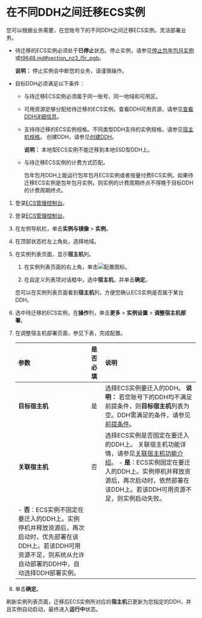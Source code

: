 # 在不同DDH之间迁移ECS实例

您可以根据业务需要，在您账号下的不同DDH之间迁移ECS实例，灵活部署业务。

-   待迁移的ECS实例必须处于**已停止**状态。停止实例，请参见[停止包年包月实例](/intl.zh-CN/实例/管理实例/启动实例.md)或[t9648.md\#section\_nz3\_l5r\_pgb](/intl.zh-CN/实例/管理实例/启动实例.md)。

    **说明：** 停止实例会中断您的业务，请谨慎操作。

-   目标DDH必须满足以下条件：
    -   与待迁移ECS实例必须属于同一账号、同一地域和可用区。
    -   可用资源足够分配给待迁移的ECS实例。查看DDH可用资源，请参见[查看DDH详细信息](/intl.zh-CN/用户指南/查看DDH相关资源/查看DDH资源.md)。
    -   支持待迁移的ECS实例规格。不同类型DDH支持的实例规格，请参见[宿主机规格](/intl.zh-CN/产品简介/宿主机规格.md)。 创建DDH，请参见[创建DDH](/intl.zh-CN/快速入门/创建DDH.md)。

        **说明：** 本地型ECS实例不能迁移到本地SSD型DDH上。

    -   与待迁移ECS实例的计费方式匹配。

        包年包月DDH上能运行包年包月ECS实例或者按量付费ECS实例。如果待迁移ECS实例是包年包月实例，则实例的计费周期终点不得晚于目标DDH的计费周期终点。


1.  登录[ECS管理控制台](https://ecs.console.aliyun.com)。

2.  登录[ECS管理控制台](https://partners-intl.console.aliyun.com/#/ecs)。

3.  在左侧导航栏，单击**实例与镜像** \> **实例**。

4.  在顶部状态栏左上角处，选择地域。

5.  在实例列表页面，显示**宿主机**列。

    1.  在实例列表页面的右上角，单击![配置](https://static-aliyun-doc.oss-accelerate.aliyuncs.com/assets/img/zh-CN/5653909951/p1350.png)图标。

    2.  在自定义列表项对话框中，选中**宿主机**，并单击**确定**。

    您可以在实例列表页面看到**宿主机**列，方便您确认ECS实例是否属于某台DDH。

6.  选中待迁移的ECS实例，在**操作**列，单击**更多** \> **实例设置** \> **调整宿主机部署**。

7.  在调整宿主机部署页面，参见下表，完成配置。

    |参数|是否必填|说明|
    |:-|:---|:-|
    |**目标宿主机**|是|选择ECS实例要迁入的DDH。 **说明：** 若您账号下的DDH均不满足前提条件，则**目标宿主机**列表为空。DDH需满足的条件，请参见[前提条件](#li_targetddh)。 |
    |**关联宿主机**|否|选择ECS实例是否固定在要迁入的DDH上。 关联宿主机功能详情，请参见[关联宿主机功能介绍](/intl.zh-CN/产品简介/功能特性.md)。     -   **是**：ECS实例固定在要迁入的DDH上。实例停机并释放资源后，再次启动时，依然部署在该DDH上。若该DDH可用资源不足，则实例启动失败。
    -   **否**：ECS实例不固定在要迁入的DDH上。实例停机并释放资源后，再次启动时，优先部署在该DDH上。若该DDH可用资源不足，则系统从允许自动部署的DDH中，自动选择DDH部署实例。 |

8.  单击**确定**。


刷新实例列表页面，迁移后ECS实例所对应的**宿主机**已更新为您指定的DDH，并且实例自动启动，最终进入**运行中**状态。

